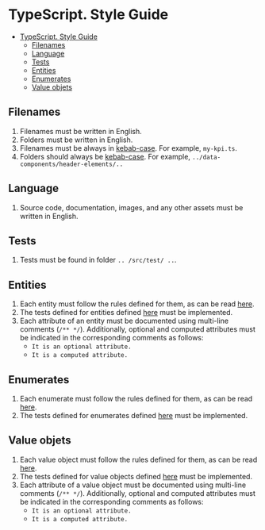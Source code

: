 # TypeScript. Style Guide

- [TypeScript. Style Guide](#typescript-style-guide)
  - [Filenames](#filenames)
  - [Language](#language)
  - [Tests](#tests)
  - [Entities](#entities)
  - [Enumerates](#enumerates)
  - [Value objets](#value-objets)

## Filenames

1. Filenames must be written in English.
2. Folders must be written in English.
3. Filenames must be always in [kebab-case](https://developer.mozilla.org/en-US/docs/Glossary/Kebab_case). For example, `my-kpi.ts`.
4. Folders should always be [kebab-case](https://developer.mozilla.org/en-US/docs/Glossary/Kebab_case). For example, `../data-components/header-elements/..`

## Language

1. Source code, documentation, images, and any other assets must be written in English.

## Tests

1. Tests must be found in folder `.. /src/test/ ..`.

## Entities

1. Each entity must follow the rules defined for them, as can be read [here](./typescript_entity.md).
2. The tests defined for entities defined [here](./tests_entity.md) must be implemented.
3. Each attribute of an entity must be documented using multi-line comments (`/** */`). Additionally, optional and computed attributes must be indicated in the corresponding comments as follows:
     * `It is an optional attribute.`
     * `It is a computed attribute.`

## Enumerates

1. Each enumerate must follow the rules defined for them, as can be read [here](./typescript_enumerate.md).
2. The tests defined for enumerates defined [here](./tests_enumerate.md) must be implemented.

## Value objets

1. Each value object must follow the rules defined for them, as can be read [here](./typescript_value-object.md).
2. The tests defined for value objects defined [here](./tests_value-object.md) must be implemented.
3. Each attribute of a value object must be documented using multi-line comments (`/** */`). Additionally, optional and computed attributes must be indicated in the corresponding comments as follows:
     * `It is an optional attribute.`
     * `It is a computed attribute.`
